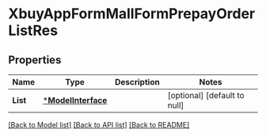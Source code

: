 # XbuyAppFormMallFormPrepayOrderListRes

## Properties
Name | Type | Description | Notes
------------ | ------------- | ------------- | -------------
**List** | [***ModelInterface**](interface.md) |  | [optional] [default to null]

[[Back to Model list]](../README.md#documentation-for-models) [[Back to API list]](../README.md#documentation-for-api-endpoints) [[Back to README]](../README.md)

